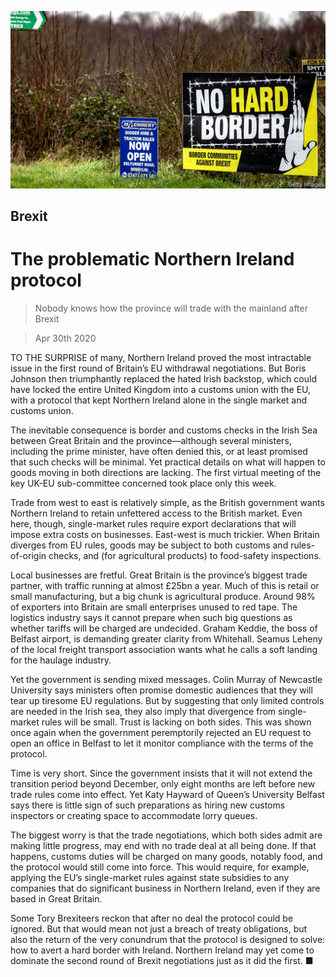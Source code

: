![](./images/20200502_BRP502.jpg)

## Brexit

# The problematic Northern Ireland protocol

> Nobody knows how the province will trade with the mainland after Brexit

> Apr 30th 2020

TO THE SURPRISE of many, Northern Ireland proved the most intractable issue in the first round of Britain’s EU withdrawal negotiations. But Boris Johnson then triumphantly replaced the hated Irish backstop, which could have locked the entire United Kingdom into a customs union with the EU, with a protocol that kept Northern Ireland alone in the single market and customs union.

The inevitable consequence is border and customs checks in the Irish Sea between Great Britain and the province—although several ministers, including the prime minister, have often denied this, or at least promised that such checks will be minimal. Yet practical details on what will happen to goods moving in both directions are lacking. The first virtual meeting of the key UK-EU sub-committee concerned took place only this week.

Trade from west to east is relatively simple, as the British government wants Northern Ireland to retain unfettered access to the British market. Even here, though, single-market rules require export declarations that will impose extra costs on businesses. East-west is much trickier. When Britain diverges from EU rules, goods may be subject to both customs and rules-of-origin checks, and (for agricultural products) to food-safety inspections.

Local businesses are fretful. Great Britain is the province’s biggest trade partner, with traffic running at almost £25bn a year. Much of this is retail or small manufacturing, but a big chunk is agricultural produce. Around 98% of exporters into Britain are small enterprises unused to red tape. The logistics industry says it cannot prepare when such big questions as whether tariffs will be charged are undecided. Graham Keddie, the boss of Belfast airport, is demanding greater clarity from Whitehall. Seamus Leheny of the local freight transport association wants what he calls a soft landing for the haulage industry.

Yet the government is sending mixed messages. Colin Murray of Newcastle University says ministers often promise domestic audiences that they will tear up tiresome EU regulations. But by suggesting that only limited controls are needed in the Irish sea, they also imply that divergence from single-market rules will be small. Trust is lacking on both sides. This was shown once again when the government peremptorily rejected an EU request to open an office in Belfast to let it monitor compliance with the terms of the protocol.

Time is very short. Since the government insists that it will not extend the transition period beyond December, only eight months are left before new trade rules come into effect. Yet Katy Hayward of Queen’s University Belfast says there is little sign of such preparations as hiring new customs inspectors or creating space to accommodate lorry queues.

The biggest worry is that the trade negotiations, which both sides admit are making little progress, may end with no trade deal at all being done. If that happens, customs duties will be charged on many goods, notably food, and the protocol would still come into force. This would require, for example, applying the EU’s single-market rules against state subsidies to any companies that do significant business in Northern Ireland, even if they are based in Great Britain.

Some Tory Brexiteers reckon that after no deal the protocol could be ignored. But that would mean not just a breach of treaty obligations, but also the return of the very conundrum that the protocol is designed to solve: how to avert a hard border with Ireland. Northern Ireland may yet come to dominate the second round of Brexit negotiations just as it did the first. ■